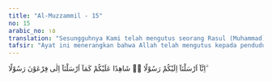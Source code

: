```yaml
---
title: "Al-Muzzammil - 15"
no: 15
arabic_no: ١٥
translation: "Sesungguhnya Kami telah mengutus seorang Rasul (Muhammad) kepada kamu, yang menjadi saksi terhadapmu, sebagaimana Kami telah mengutus seorang Rasul kepada Fir‘aun."
tafsir: "Ayat ini menerangkan bahwa Allah telah mengutus kepada penduduk Mekah seorang rasul yaitu Muhammad saw untuk membawa mereka ke jalan yang benar dan menjadi saksi bagi mereka pada hari Kiamat tentang sikap mereka terhadap ajakan Rasul, apakah mereka menerima atau menolaknya, sebagaimana Allah mengutus seorang rasul kepada Fir'aun dan kaumnya. Akan tetapi, Fir'aun menentang kerasulan Musa sehingga Allah membinasakannya beserta pengikut-pengikutnya dengan menenggelamkan mereka ke dalam lautan. Oleh sebab itu, hendaklah penduduk Mekah mengambil pelajaran dari peristiwa ini."
---
```


اِنَّآ اَرْسَلْنَآ اِلَيْكُمْ رَسُوْلًا ەۙ شَاهِدًا عَلَيْكُمْ كَمَآ اَرْسَلْنَآ اِلٰى فِرْعَوْنَ رَسُوْلًا ۗ
